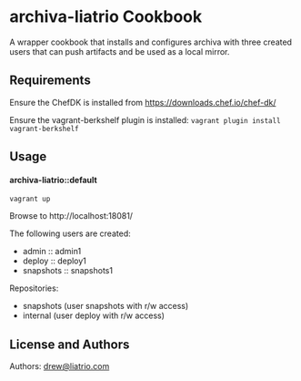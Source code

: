 archiva-liatrio Cookbook
========================
A wrapper cookbook that installs and configures archiva with three created users that can push artifacts and be used as a local mirror.

Requirements
------------
Ensure the ChefDK is installed from https://downloads.chef.io/chef-dk/

Ensure the vagrant-berkshelf plugin is installed: `vagrant plugin install vagrant-berkshelf`

Usage
-----
#### archiva-liatrio::default
`vagrant up`

Browse to http://localhost:18081/

The following users are created:
- admin :: admin1
- deploy :: deploy1
- snapshots :: snapshots1

Repositories:
- snapshots (user snapshots with r/w access)
- internal (user deploy with r/w access)

License and Authors
-------------------
Authors: drew@liatrio.com

